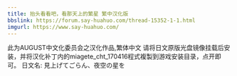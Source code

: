 ```yaml
---
title: 抬头看看吧，看那天上的繁星 繁中汉化版
bbslink: https://forum.say-huahuo.com/thread-15352-1-1.html
imgurl: https://www.say-huahuo.com/
---
```


此为AUGUST中文化委员会之汉化作品,繁体中文
请将日文原版光盘镜像挂载后安装，并将汉化补丁内的miagete_cht_170416程式複製到游戏安装目录，点开即可。
日文名: 見上げてごらん、夜空の星を<!--more-->
